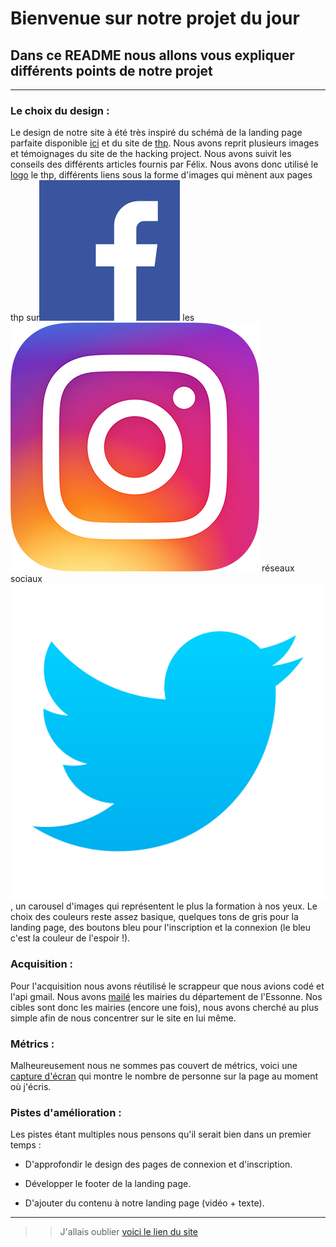 # Bienvenue sur notre projet du jour

## Dans ce README nous allons vous expliquer différents points de notre projet

___

### Le choix du design :

Le design de notre site à été très inspiré du schémà de la landing page parfaite disponible [ici](https://cdn-images-1.medium.com/max/2000/1*Omi3ID0uMPyhjBC591HAYg.jpeg) et du site de [thp](https://www.thehackingproject.org/). Nous avons reprit plusieurs images et témoignages du site de the hacking project. Nous avons suivit les conseils des différents articles fournis par Félix. Nous avons donc utilisé le [logo](https://cdn-images-1.medium.com/fit/c/200/200/1*jA8tdomUF7TSMCVtXyfejA.png) le thp, différents liens sous la forme d'images qui mènent aux pages thp sur![al text][logo1] les![alt text][logo2] réseaux sociaux![alt text][logo3], un carousel d'images qui représentent le plus la formation à nos yeux. Le choix des couleurs reste assez basique, quelques tons de gris pour la landing page, des boutons bleu pour l'inscription et la connexion (le bleu c'est la couleur de l'espoir !).

### Acquisition :

Pour l'acquisition nous avons réutilisé le scrappeur que nous avions codé et l'api gmail. Nous avons [mailé](https://image.noelshack.com/fichiers/2018/08/4/1519338501-capture-d-ecran-2018-02-22-a-23-26-39.png) les mairies du département de l'Essonne. Nos cibles sont donc les mairies (encore une fois), nous avons cherché au plus simple afin de nous concentrer sur le site en lui même.

### Métrics :

Malheureusement nous ne sommes pas couvert de métrics, voici une [capture d'écran](https://image.noelshack.com/fichiers/2018/08/4/1519339183-capture-d-ecran-2018-02-22-a-23-37-54.png) qui montre le nombre de personne sur la page au moment où j'écris. 

### Pistes d'amélioration :

Les pistes étant multiples nous pensons qu'il serait bien dans un premier temps :

* D'approfondir le design des pages de connexion et d'inscription. 

* Développer le footer de la landing page.

* D'ajouter du contenu à notre landing page (vidéo + texte).

___

>> J'allais oublier [voici le lien du site](https://obscure-gorge-96195.herokuapp.com/)

[logo1]: /app/assets/images/facebook.png "facebook"
[logo2]: /app/assets/images/instagram.png "instagram"
[logo3]: /app/assets/images/twitter.png "twitter"